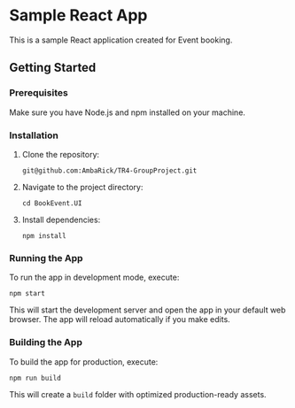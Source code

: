# Sample React App

This is a sample React application created for Event booking.

## Getting Started

### Prerequisites

Make sure you have Node.js and npm installed on your machine.

### Installation

1. Clone the repository:
    ```
    git@github.com:AmbaRick/TR4-GroupProject.git
    ```

2. Navigate to the project directory:
    ```
    cd BookEvent.UI
    ```

3. Install dependencies:
    ```
    npm install
    ```


### Running the App

To run the app in development mode, execute:
    
    npm start
    
This will start the development server and open the app in your default web browser. The app will reload automatically if you make edits.

### Building the App

To build the app for production, execute:
    
    npm run build
    

This will create a `build` folder with optimized production-ready assets.
